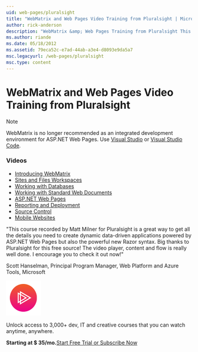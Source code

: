 ```yaml
---
uid: web-pages/pluralsight
title: "WebMatrix and Web Pages Video Training from Pluralsight | Microsoft Docs"
author: rick-anderson
description: "WebMatrix &amp; Web Pages Training from Pluralsight This in-depth course will get you up and running with WebMatrix and ASP.NET Web Pages. It covers everythi..."
ms.author: riande
ms.date: 05/18/2012
ms.assetid: 79eca52c-e7ad-44ab-a3e4-d8093e9da5a7
msc.legacyurl: /web-pages/pluralsight
msc.type: content
---
```

# WebMatrix and Web Pages Video Training from Pluralsight

> [!NOTE] 
> WebMatrix is no longer recommended as an integrated development environment for ASP.NET Web Pages. Use [Visual Studio](xref:web-pages/overview/getting-started/program-asp-net-web-pages-in-visual-studio) or [Visual Studio Code](https://code.visualstudio.com/).

### Videos

- [Introducing WebMatrix](https://pluralsight.com/training/Player?author=matt-milner&name=webmatrix-introduction-m1&mode=live&clip=0&course=webmatrix-introduction)
- [Sites and Files Workspaces](https://pluralsight.com/training/Player?author=matt-milner&name=webmatrix-introduction-m2&mode=live&clip=0&course=webmatrix-introduction)
- [Working with Databases](https://pluralsight.com/training/Player?author=matt-milner&name=webmatrix-introduction-m3&mode=live&clip=0&course=webmatrix-introduction)
- [Working with Standard Web Documents](https://pluralsight.com/training/Player?author=matt-milner&name=webmatrix-introduction-m4&mode=live&clip=0&course=webmatrix-introduction)
- [ASP.NET Web Pages](https://pluralsight.com/training/Player?author=matt-milner&name=webmatrix-introduction-m5&mode=live&clip=0&course=webmatrix-introduction)
- [Reporting and Deployment](https://pluralsight.com/training/Player?author=matt-milner&name=webmatrix-introduction-m8&mode=live&clip=0&course=webmatrix-introduction)
- [Source Control](https://pluralsight.com/training/Player?author=matt-milner&name=webmatrix-introduction-m9&mode=live&clip=0&course=webmatrix-introduction)
- [Mobile Websites](https://pluralsight.com/training/Player?author=matt-milner&name=webmatrix-introduction-m10&mode=live&clip=0&course=webmatrix-introduction)

"This course recorded by Matt Milner for Pluralsight is a great way to get all the details you need to create dynamic data-driven applications powered by ASP.NET Web Pages but also the powerful new Razor syntax. Big thanks to Pluralsight for this free source! The video player, content and flow is really well done. I encourage you to check it out now!"

Scott Hanselman, Principal Program Manager, Web Platform and Azure Tools, Microsoft

![pluralsight-logo-playbutton](pluralsight/_static/image1.png)

Unlock access to 3,000+ dev, IT and creative courses that you can watch anytime, anywhere.

**Starting at $ 35/mo.**[Start Free Trial or Subscribe Now](https://www.pluralsight.com/pricing/free-trial)
